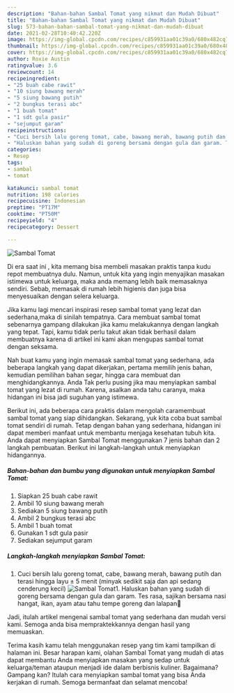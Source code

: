 ```yaml
---
description: "Bahan-bahan Sambal Tomat yang nikmat dan Mudah Dibuat"
title: "Bahan-bahan Sambal Tomat yang nikmat dan Mudah Dibuat"
slug: 573-bahan-bahan-sambal-tomat-yang-nikmat-dan-mudah-dibuat
date: 2021-02-28T10:40:42.220Z
image: https://img-global.cpcdn.com/recipes/c859931aa01c39a0/680x482cq70/sambal-tomat-foto-resep-utama.jpg
thumbnail: https://img-global.cpcdn.com/recipes/c859931aa01c39a0/680x482cq70/sambal-tomat-foto-resep-utama.jpg
cover: https://img-global.cpcdn.com/recipes/c859931aa01c39a0/680x482cq70/sambal-tomat-foto-resep-utama.jpg
author: Roxie Austin
ratingvalue: 3.6
reviewcount: 14
recipeingredient:
- "25 buah cabe rawit"
- "10 siung bawang merah"
- "5 siung bawang putih"
- "2 bungkus terasi abc"
- "1 buah tomat"
- "1 sdt gula pasir"
- "sejumput garam"
recipeinstructions:
- "Cuci bersih lalu goreng tomat, cabe, bawang merah, bawang putih dan terasi hingga layu ± 5 menit (minyak sedikit saja dan api sedang cenderung kecil)"
- "Haluskan bahan yang sudah di goreng bersama dengan gula dan garam. Tes rasa, sajikan bersama nasi hangat, ikan, ayam atau tahu tempe goreng dan lalapan🤤"
categories:
- Resep
tags:
- sambal
- tomat

katakunci: sambal tomat 
nutrition: 198 calories
recipecuisine: Indonesian
preptime: "PT17M"
cooktime: "PT50M"
recipeyield: "4"
recipecategory: Dessert

---
```



![Sambal Tomat](https://img-global.cpcdn.com/recipes/c859931aa01c39a0/680x482cq70/sambal-tomat-foto-resep-utama.jpg)

Di era  saat ini , kita memang bisa membeli masakan praktis tanpa kudu repot membuatnya dulu. Namun, untuk kita yang ingin menyajikan masakan istimewa untuk keluarga, maka anda memang lebih baik memasaknya sendiri. Sebab, memasak di rumah lebih higienis dan juga bisa menyesuaikan dengan selera keluarga.

Jika kamu lagi mencari inspirasi resep sambal tomat yang lezat dan sederhana,maka di sinilah tempatnya. Cara membuat sambal tomat  sebenarnya gampang dilakukan jika kamu melakukannya dengan langkah yang tepat. Tapi, kamu tidak perlu takut akan tidak berhasil dalam membuatnya 
karena di artikel ini kami akan mengupas sambal tomat dengan seksama.  



Nah buat kamu yang ingin memasak sambal tomat yang sederhana, ada beberapa langkah yang dapat dikerjakan, pertama memilih jenis bahan, kemudian pemilihan bahan segar, hingga cara membuat dan menghidangkannya. Anda Tak perlu pusing jika mau menyiapkan sambal tomat yang lezat di rumah. Karena, asalkan anda  tahu caranya, maka hidangan ini bisa jadi suguhan yang istimewa.

Berikut ini, ada beberapa cara praktis  dalam mengolah caramembuat sambal tomat yang siap dihidangkan. Sekarang, yuk kita coba buat sambal tomat sendiri di rumah. Tetap dengan bahan yang sederhana, hidangan ini dapat memberi manfaat untuk membantu menjaga kesehatan tubuh kita. Anda dapat menyiapkan Sambal Tomat menggunakan 7 jenis bahan dan 2 langkah pembuatan. Berikut ini langkah-langkah untuk menyiapkan hidangannya.

<!--inarticleads1-->

##### Bahan-bahan dan bumbu yang digunakan untuk menyiapkan Sambal Tomat:

1. Siapkan 25 buah cabe rawit
1. Ambil 10 siung bawang merah
1. Sediakan 5 siung bawang putih
1. Ambil 2 bungkus terasi abc
1. Ambil 1 buah tomat
1. Gunakan 1 sdt gula pasir
1. Sediakan sejumput garam




<!--inarticleads2-->

##### Langkah-langkah menyiapkan Sambal Tomat:

1. Cuci bersih lalu goreng tomat, cabe, bawang merah, bawang putih dan terasi hingga layu ± 5 menit (minyak sedikit saja dan api sedang cenderung kecil)
<img src="https://img-global.cpcdn.com/steps/cbf7771c3b21a9f3/160x128cq70/sambal-tomat-langkah-memasak-1-foto.jpg" alt="Sambal Tomat">1. Haluskan bahan yang sudah di goreng bersama dengan gula dan garam. Tes rasa, sajikan bersama nasi hangat, ikan, ayam atau tahu tempe goreng dan lalapan🤤




Jadi, itulah artikel mengenai  sambal tomat  yang sederhana dan mudah versi kami. Semoga anda bisa mempraktekkannya dengan hasil yang memuaskan. 

Terima kasih kamu telah menggunakan resep yang tim kami tampilkan di halaman ini. Besar harapan kami, olahan  Sambal Tomat yang mudah di atas dapat membantu Anda menyiapkan masakan yang sedap untuk keluarga/teman ataupun menjadi ide dalam berbisnis kuliner. Bagaimana? Gampang kan? Itulah cara menyiapkan sambal tomat yang bisa Anda kerjakan di rumah. Semoga bermanfaat dan selamat mencoba!

